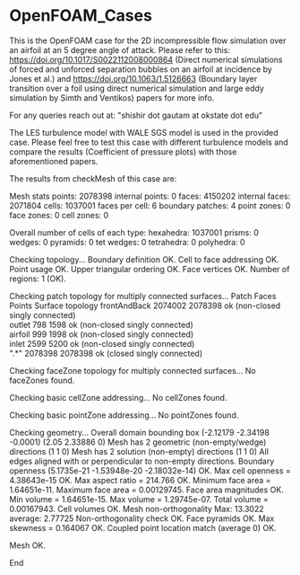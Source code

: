 # OpenFOAM_Cases

This is the OpenFOAM case for the 2D incompressible flow simulation over an airfoil at an 5 degree angle of attack. Please refer to this: https://doi.org/10.1017/S0022112008000864 (Direct numerical simulations of forced and unforced separation bubbles on an airfoil at incidence by Jones et al.) and https://doi.org/10.1063/1.5126663 (Boundary layer transition over a foil using direct numerical simulation and large eddy simulation by Simth and Ventikos) papers for more info.

For any queries reach out at: "shishir dot gautam at okstate dot edu"

The LES turbulence model with WALE SGS model is used in the provided case. Please feel free to test this case with different turbulence models and compare the results (Coefficient of pressure plots) with those aforementioned papers.

The results from checkMesh of this case are:

Mesh stats 
    points:           2078398
    internal points:  0
    faces:            4150202
    internal faces:   2071804
    cells:            1037001
    faces per cell:   6
    boundary patches: 4
    point zones:      0
    face zones:       0
    cell zones:       0

Overall number of cells of each type:
    hexahedra:     1037001
    prisms:        0
    wedges:        0
    pyramids:      0
    tet wedges:    0
    tetrahedra:    0
    polyhedra:     0

Checking topology...
    Boundary definition OK.
    Cell to face addressing OK.
    Point usage OK.
    Upper triangular ordering OK.
    Face vertices OK.
    Number of regions: 1 (OK).

Checking patch topology for multiply connected surfaces...
    Patch               Faces    Points     Surface topology
    frontAndBack        2074002  2078398  ok (non-closed singly connected)  
    outlet              798      1598     ok (non-closed singly connected)  
    airfoil             999      1998     ok (non-closed singly connected)  
    inlet               2599     5200     ok (non-closed singly connected)  
    ".*"                2078398  2078398  ok (closed singly connected)      


Checking faceZone topology for multiply connected surfaces...
    No faceZones found.

Checking basic cellZone addressing...
    No cellZones found.

Checking basic pointZone addressing...
    No pointZones found.

Checking geometry...
    Overall domain bounding box (-2.12179 -2.34198 -0.0001) (2.05 2.33886 0)
    Mesh has 2 geometric (non-empty/wedge) directions (1 1 0)
    Mesh has 2 solution (non-empty) directions (1 1 0)
    All edges aligned with or perpendicular to non-empty directions.
    Boundary openness (5.1735e-21 -1.53948e-20 -2.18032e-14) OK.
    Max cell openness = 4.38643e-15 OK.
    Max aspect ratio = 214.766 OK.
    Minimum face area = 1.64651e-11. Maximum face area = 0.00129745.  Face area magnitudes OK.
    Min volume = 1.64651e-15. Max volume = 1.29745e-07.  Total volume = 0.00167943.  Cell volumes OK.
    Mesh non-orthogonality Max: 13.3022 average: 2.77725
    Non-orthogonality check OK.
    Face pyramids OK.
    Max skewness = 0.164067 OK.
    Coupled point location match (average 0) OK.

Mesh OK.

End
